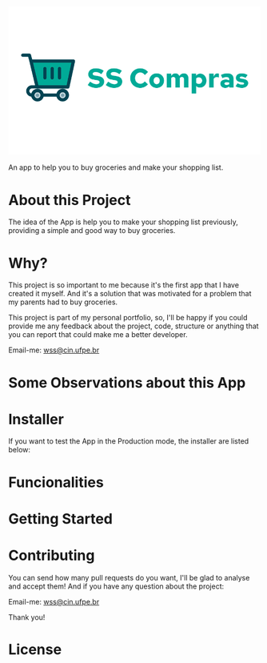 ![Logo Readme](assets\images\logo-readme.png)

An app to help you to buy groceries and make your shopping list.

<!-- Prints das telas do App -->


# About this Project
The idea of the App is help you to make your shopping list previously, providing a simple and good way to buy groceries.

# Why?
This project is so important to me because it's the first app that I have created it myself. And it's a solution that was motivated for a problem that my parents had to buy groceries.

This project is part of my personal portfolio, so, I'll be happy if you could provide me any feedback about the project, code, structure or anything that you can report that could make me a better developer.

Email-me: wss@cin.ufpe.br
# Some Observations about this App

# Installer
If you want to test the App in the Production mode, the installer are listed below:

# Funcionalities

# Getting Started

# Contributing
You can send how many pull requests do you want, I'll be glad to analyse and accept them! And if you have any question about the project:

Email-me: wss@cin.ufpe.br

Thank you!
# License

